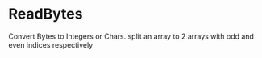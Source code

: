 # ReadBytes
Convert Bytes to Integers or Chars. split an array to 2 arrays with odd and even indices respectively
